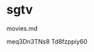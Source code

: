 # sgtv
movies.md

<item>
<title>NO RETREAT NO SURRENDER </title>                      
<utube>meq3Dn3TNs8</utube>             
<thumbnail></thumbnail>                 
<fanart></fanart>                       
</item>

<item>
<title>THE CROW </title>                        
<utube>Td8fzppiy60</utube>             
<thumbnail></thumbnail>                 
<fanart></fanart>                       
</item>
